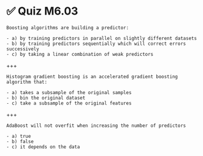 # ✅ Quiz M6.03

```{admonition} Question
Boosting algorithms are building a predictor:

- a) by training predictors in parallel on slightly different datasets
- b) by training predictors sequentially which will correct errors successively
- c) by taking a linear combination of weak predictors
```

+++

```{admonition} Question
Histogram gradient boosting is an accelerated gradient boosting algorithm that:

- a) takes a subsample of the original samples
- b) bin the original dataset
- c) take a subsample of the original features
```

+++

```{admonition} Question
AdaBoost will not overfit when increasing the number of predictors

- a) true
- b) false
- c) it depends on the data
```
